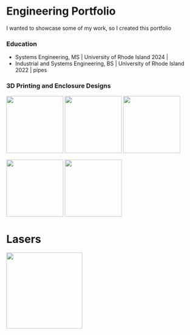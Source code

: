 # Engineering Portfolio

I wanted to showcase some of my work, so I created this portfolio

### Education

* Systems Engineering, MS | University of Rhode Island 2024 |
* Industrial and Systems Engineering, BS | University of Rhode Island 2022 |
pipes

### 3D Printing and Enclosure Designs
<img src="images/ardu_case.png" height=150>  <img src="images/ardu_case_populated.png" height=150> <img src="images/ardu_case_detail.png" height=150>

<img src="images/assembly_line_controller_nocase.png" height=150> <img src="images/assembly_line_case.png" height=150>

# Lasers
<img src="images/profiler.png" height=200>